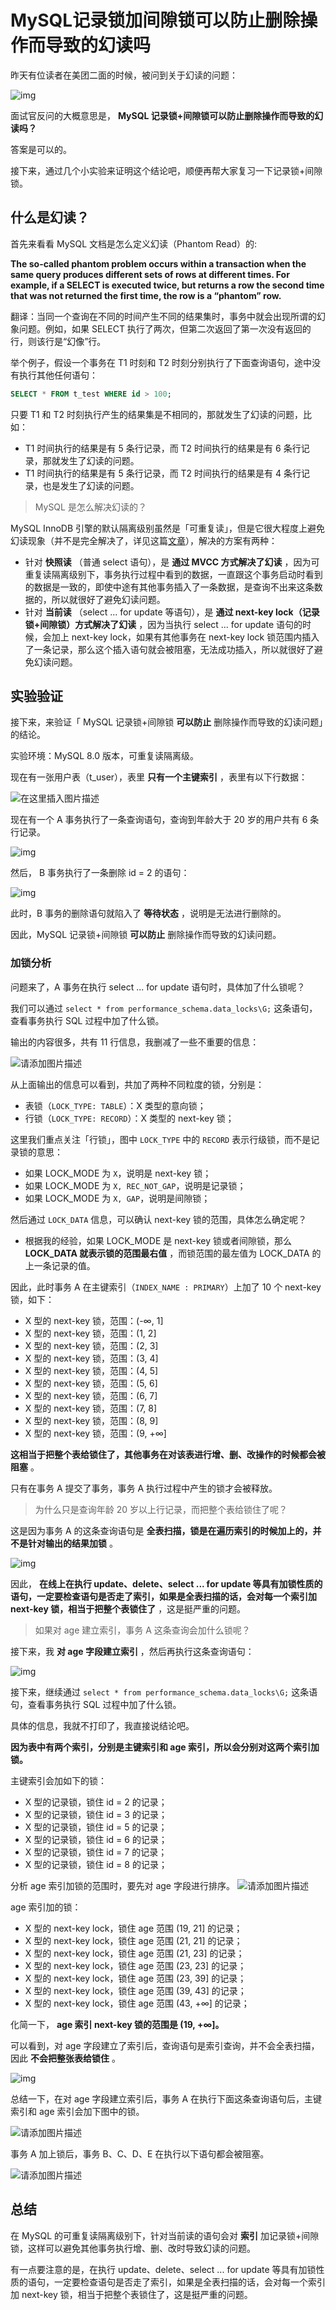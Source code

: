 # MySQL记录锁加间隙锁可以防止删除操作而导致的幻读吗

昨天有位读者在美团二面的时候，被问到关于幻读的问题：

![img](./assets/MySQL记录锁加间隙锁可以防止删除操作而导致的幻读吗/1.png)

面试官反问的大概意思是， **MySQL 记录锁+间隙锁可以防止删除操作而导致的幻读吗？**  

答案是可以的。

接下来，通过几个小实验来证明这个结论吧，顺便再帮大家复习一下记录锁+间隙锁。

## 什么是幻读？

首先来看看 MySQL 文档是怎么定义幻读（Phantom Read）的:

 **The so-called phantom problem occurs within a transaction when the same query produces different sets of rows at different times. For example, if a SELECT is executed twice, but returns a row the second time that was not returned the first time, the row is a “phantom” row.** 

翻译：当同一个查询在不同的时间产生不同的结果集时，事务中就会出现所谓的幻象问题。例如，如果 SELECT 执行了两次，但第二次返回了第一次没有返回的行，则该行是“幻像”行。

举个例子，假设一个事务在 T1 时刻和 T2 时刻分别执行了下面查询语句，途中没有执行其他任何语句：

```sql
SELECT * FROM t_test WHERE id > 100;
```

只要 T1 和 T2 时刻执行产生的结果集是不相同的，那就发生了幻读的问题，比如：

- T1 时间执行的结果是有 5 条行记录，而 T2 时间执行的结果是有 6 条行记录，那就发生了幻读的问题。
- T1 时间执行的结果是有 5 条行记录，而 T2 时间执行的结果是有 4 条行记录，也是发生了幻读的问题。

> MySQL 是怎么解决幻读的？

MySQL InnoDB 引擎的默认隔离级别虽然是「可重复读」，但是它很大程度上避免幻读现象（并不是完全解决了，详见这篇[文章](https://docs.wsh-study.com/%E4%B8%AD%E9%97%B4%E4%BB%B6/Mysql/%E4%BA%8B%E5%8A%A1%E7%AF%87/MySQL%E5%8F%AF%E9%87%8D%E5%A4%8D%E8%AF%BB%E9%9A%94%E7%A6%BB%E7%BA%A7%E5%88%AB%E5%AE%8C%E5%85%A8%E8%A7%A3%E5%86%B3%E5%B9%BB%E8%AF%BB%E4%BA%86%E5%90%97/)），解决的方案有两种：

- 针对 **快照读** （普通 select 语句），是 **通过 MVCC 方式解决了幻读** ，因为可重复读隔离级别下，事务执行过程中看到的数据，一直跟这个事务启动时看到的数据是一致的，即使中途有其他事务插入了一条数据，是查询不出来这条数据的，所以就很好了避免幻读问题。
- 针对 **当前读** （select ... for update 等语句），是 **通过 next-key lock（记录锁+间隙锁）方式解决了幻读** ，因为当执行 select ... for update 语句的时候，会加上 next-key lock，如果有其他事务在 next-key lock 锁范围内插入了一条记录，那么这个插入语句就会被阻塞，无法成功插入，所以就很好了避免幻读问题。

## 实验验证

接下来，来验证「 MySQL 记录锁+间隙锁 **可以防止** 删除操作而导致的幻读问题」的结论。

实验环境：MySQL 8.0 版本，可重复读隔离级。

现在有一张用户表（t_user），表里 **只有一个主键索引** ，表里有以下行数据：

![在这里插入图片描述](./assets/MySQL记录锁加间隙锁可以防止删除操作而导致的幻读吗/2.png)

现在有一个 A 事务执行了一条查询语句，查询到年龄大于 20 岁的用户共有 6 条行记录。

![img](./assets/MySQL记录锁加间隙锁可以防止删除操作而导致的幻读吗/3.png)

然后， B 事务执行了一条删除 id = 2 的语句：

![img](./assets/MySQL记录锁加间隙锁可以防止删除操作而导致的幻读吗/4.png)

此时，B 事务的删除语句就陷入了 **等待状态** ，说明是无法进行删除的。

因此，MySQL 记录锁+间隙锁 **可以防止** 删除操作而导致的幻读问题。

### 加锁分析

问题来了，A 事务在执行 select ... for update 语句时，具体加了什么锁呢？

我们可以通过 `select * from performance_schema.data_locks\G;` 这条语句，查看事务执行 SQL 过程中加了什么锁。

输出的内容很多，共有 11 行信息，我删减了一些不重要的信息：

![请添加图片描述](./assets/MySQL记录锁加间隙锁可以防止删除操作而导致的幻读吗/5.png)

从上面输出的信息可以看到，共加了两种不同粒度的锁，分别是：

- 表锁（`LOCK_TYPE: TABLE`）：X 类型的意向锁；
- 行锁（`LOCK_TYPE: RECORD`）：X 类型的 next-key 锁；

这里我们重点关注「行锁」，图中 `LOCK_TYPE` 中的 `RECORD` 表示行级锁，而不是记录锁的意思：

- 如果 LOCK_MODE 为 `X`，说明是 next-key 锁；
- 如果 LOCK_MODE 为 `X, REC_NOT_GAP`，说明是记录锁；
- 如果 LOCK_MODE 为 `X, GAP`，说明是间隙锁；

然后通过 `LOCK_DATA` 信息，可以确认 next-key 锁的范围，具体怎么确定呢？

- 根据我的经验，如果 LOCK_MODE 是 next-key 锁或者间隙锁，那么  **LOCK_DATA 就表示锁的范围最右值** ，而锁范围的最左值为 LOCK_DATA 的上一条记录的值。

因此，此时事务 A 在主键索引（`INDEX_NAME : PRIMARY`）上加了 10 个 next-key 锁，如下：

- X 型的 next-key 锁，范围：(-∞, 1]
- X 型的 next-key 锁，范围：(1, 2]
- X 型的 next-key 锁，范围：(2, 3]
- X 型的 next-key 锁，范围：(3, 4]
- X 型的 next-key 锁，范围：(4, 5]
- X 型的 next-key 锁，范围：(5, 6]
- X 型的 next-key 锁，范围：(6, 7]
- X 型的 next-key 锁，范围：(7, 8]
- X 型的 next-key 锁，范围：(8, 9]
- X 型的 next-key 锁，范围：(9, +∞]

 **这相当于把整个表给锁住了，其他事务在对该表进行增、删、改操作的时候都会被阻塞** 。

只有在事务 A 提交了事务，事务 A 执行过程中产生的锁才会被释放。

> 为什么只是查询年龄 20 岁以上行记录，而把整个表给锁住了呢？

这是因为事务 A 的这条查询语句是 **全表扫描，锁是在遍历索引的时候加上的，并不是针对输出的结果加锁** 。

![img](./assets/MySQL记录锁加间隙锁可以防止删除操作而导致的幻读吗/6.png)

因此， **在线上在执行 update、delete、select ... for update 等具有加锁性质的语句，一定要检查语句是否走了索引，如果是全表扫描的话，会对每一个索引加 next-key 锁，相当于把整个表锁住了** ，这是挺严重的问题。

> 如果对 age 建立索引，事务 A 这条查询会加什么锁呢？

接下来，我 **对 age 字段建立索引** ，然后再执行这条查询语句：

![img](./assets/MySQL记录锁加间隙锁可以防止删除操作而导致的幻读吗/7.png)

接下来，继续通过 `select * from performance_schema.data_locks\G;` 这条语句，查看事务执行 SQL 过程中加了什么锁。

具体的信息，我就不打印了，我直接说结论吧。

 **因为表中有两个索引，分别是主键索引和 age 索引，所以会分别对这两个索引加锁。**  

主键索引会加如下的锁：

- X 型的记录锁，锁住 id = 2 的记录；
- X 型的记录锁，锁住 id = 3 的记录；
- X 型的记录锁，锁住 id = 5 的记录；
- X 型的记录锁，锁住 id = 6 的记录；
- X 型的记录锁，锁住 id = 7 的记录；
- X 型的记录锁，锁住 id = 8 的记录；

分析 age 索引加锁的范围时，要先对 age 字段进行排序。 ![请添加图片描述](https://img-blog.csdnimg.cn/b93b31af4eec416e9f00c2adc1f7d0c1.png)

age 索引加的锁：

- X 型的 next-key lock，锁住 age 范围 (19, 21] 的记录；
- X 型的 next-key lock，锁住 age 范围 (21, 21] 的记录；
- X 型的 next-key lock，锁住 age 范围 (21, 23] 的记录；
- X 型的 next-key lock，锁住 age 范围 (23, 23] 的记录；
- X 型的 next-key lock，锁住 age 范围 (23, 39] 的记录；
- X 型的 next-key lock，锁住 age 范围 (39, 43] 的记录；
- X 型的 next-key lock，锁住 age 范围 (43, +∞] 的记录；

化简一下， **age 索引 next-key 锁的范围是 (19, +∞]。**  

可以看到，对 age 字段建立了索引后，查询语句是索引查询，并不会全表扫描，因此 **不会把整张表给锁住** 。

![img](./assets/MySQL记录锁加间隙锁可以防止删除操作而导致的幻读吗/8.png)

总结一下，在对 age 字段建立索引后，事务 A 在执行下面这条查询语句后，主键索引和 age 索引会加下图中的锁。

![请添加图片描述](./assets/MySQL记录锁加间隙锁可以防止删除操作而导致的幻读吗/9.png)

事务 A 加上锁后，事务 B、C、D、E 在执行以下语句都会被阻塞。

![请添加图片描述](./assets/MySQL记录锁加间隙锁可以防止删除操作而导致的幻读吗/10.png)

## 总结

在 MySQL 的可重复读隔离级别下，针对当前读的语句会对 **索引** 加记录锁+间隙锁，这样可以避免其他事务执行增、删、改时导致幻读的问题。

有一点要注意的是，在执行 update、delete、select ... for update 等具有加锁性质的语句，一定要检查语句是否走了索引，如果是全表扫描的话，会对每一个索引加 next-key 锁，相当于把整个表锁住了，这是挺严重的问题。
